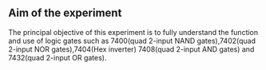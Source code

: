## Aim of the experiment

 The principal objective of this experiment is to fully understand the function and use of logic gates such as 7400(quad 2-input NAND gates),7402(quad 2-input NOR gates),7404(Hex inverter) 7408(quad 2-input AND gates) and 7432(quad 2-input OR gates).